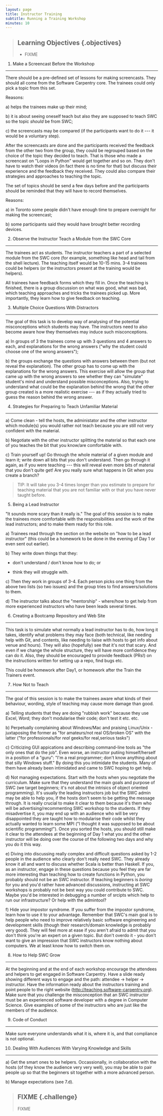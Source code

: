 ```yaml
---
layout: page
title: Instructor Training
subtitle: Running a Training Workshop
minutes: 10
---
```

> ## Learning Objectives {.objectives}
>
> * FIXME

1. Make a Screencast Before the Workshop
----------------------------------------

There should be a pre-defined set of lessons for making
screencasts. They should all come from the Software Carpentry
core. The trainees could only pick a topic from this set.

Reasons:

a) helps the trainees make up their mind;

b) it is about seeing oneself teach but also they are supposed to
   teach SWC so the topic *should* be from SWC;

c) the screencasts may be compared (if the participants want to do it
   --- it would be a voluntary step).

After the screencasts are done and the participants received the
feedback from the other two from the group, they could be regrouped
based on the choice of the topic they decided to teach. That is those
who made a screencast on "Loops in Python" would get together and so
on. They don't have to watch their videos (in fact there is no time
for that) but discuss their experience and the feedback they
received. They could also compare their strategies and approaches to
teaching the topic.

The set of topics should be send a few days before and the
participants should be reminded that they will have to record
themselves.

Reasons:

a) in Toronto some people didn't have enough time to prepare overnight
   for making the screencast;

b) some participants said they would have brought better recording
   devices.

2. Observe the Instructor Teach a Module from the SWC Core
----------------------------------------------------------

The trainees act as students.  The instructor teachers a part of a
selected module from the SWC core (for example, something like head
and tail from the shell lecture). The teaching itself would be 10-15
mins. 3-4 trainees could be helpers (or the instructors present at the
training would be helpers).

All trainees have feedback forms which they fill in.  Once the
teaching is finished, there is a group discussion on what was good,
what was bad, which teaching approaches and tricks the trainees picked
up.  More importantly, they learn how to give feedback on teaching.

3. Multiple Choice Questions With Distractors
---------------------------------------------

The goal of this task is to develop way of analysing of the potential
misconceptions which students may have. The instructors need to also
become aware how they themselves may induce such misconceptions.

a) In groups of 3 the trainees come up with 3 questions and 4 answers
   to each, and explanations for the wrong answers ("why the student
   could choose one of the wrong answers");

b) the groups exchange the questions with answers between them (but
   not reveal the explanation). The other group has to come up with
   the explanations for the wrong answers. This exercise will allow
   the group that came up with the wrong answers to see whether they
   can "simulate" student's mind and understand possible
   misconceptions. Also, trying to understand what could be the
   explanation behind the wrong that the other group created is a more
   realistic exercise --- as if they actually tried to guess the
   reason behind the wrong answer.

4. Strategies for Preparing to Teach Unfamiliar Material
--------------------------------------------------------

a) Come clean - tell the hosts, the administator and the other
   instructor which module(s) you would rather not teach because you
   are still not very confident with the material.

b) Negotiate with the other instructor splitting the material so that
   each one of you teaches the bit that you know/are comfortable with.

c) Train yourself up! Go through the whole material of a given module
   and learn it; write down all bits that you don't understand. Then
   go through it again, as if you were teaching --- this will reveal
   even more bits of material that you don't quite get! Are you really
   sure what happens in Git when you create a branch?


> TIP: It will take you 3-4 times longer than you estimate to prepare
> for teaching material that you are not familiar with or that you
> have never taught before.

5. Being a Lead Instructor

"It sounds more scary than it really is." The goal of this session is
to make the trainees more comfortable with the responsibilities and
the work of the lead instructors; and to make them ready for this
role.

a) Trainees read through the section on the website on "how to be a
   lead instructor" (this could be a homework to be done in the
   evening of Day 1 or even sent out earlier).

b) They write down things that they:

   * don't understand / don't know how to do; or

   * think they will struggle with.

c) Then they work in groups of 3-4. Each person picks one thing from
   the above two lists (so two issues) and the group tries to find
   answers/solutions to them.

d) The instructor talks about the "mentorship" - where/how to get help
   from more experienced instructors who have been leads several
   times.

6. Creating a Bootcamp Repository and Web Site
----------------------------------------------

This task is to simulate what normally a lead instructor has to do,
how long it takes, identify what problems they may face (both
technical, like needing help with Git, and contents, like needing to
liaise with hosts to get info about venue and hours). They will also
(hopefully) see that it's not that scary. And even if we change the
whole structure, they will have more confidence they can do it. Also,
they should be encouraged to provide feedback (PRs!) on the
instructions written for setting up a repo, find bugs etc.

This could be homework after Day1, or homework after the Train the
Trainers event.

7. How Not to Teach
-------------------

The goal of this session is to make the trainees aware what kinds of
their behaviour, wording, style of teaching may cause more damage than
good.

a) Telling students that they are doing "rubbish work" because they
   use Excel, Word; they don't modularise their code; don't test it
   etc. etc.

b) Perpetually complaining about Windows/Mac and praising Linux/Unix -
   juxtaposing the former as "for amateurs/not real OS/broken OS" with
   the latter ("for professionals/for *real* geeks/for real,serious
   tasks")

c) Criticizing GUI appications and describing command-line tools as
   "the only ones that do the job". Even worse, an instructor putiing
   himself/herself in a position of a "guru": "I'm a real programmer;
   don't know anything about that silly Windows stuff." By doing this
   you intimidate the students. Many of them have already been
   intimidated and came to SWC hoping to get help.

d) Not managing expectations. Start with the hosts when you negotiate
   the curriculum. Make sure that they understand the main goals and
   purpose of SWC (we target beginners; it's not about the intrisics
   of object oriented programming). It's usually the leading
   instructors job but the SWC admin may be able to help you, if the
   hosts don't seem to be getting the message through. It is really
   crucial to make it clear to them because it's them who will be
   advertising/recommenting SWC workshop to the students. If they
   misadvertise it, you may end up with an audience who will be very
   disappointed they are taught how to modularise their code whilst
   they actually wanted to learn some MPI ("I thought it was supposed
   to be about scientific programming!"). Once you sorted the hosts,
   you should still make it clear to the attendees at the beginning of
   Day 1 what you and the other instructor will be doing over the
   course of the following two days and why you do it this way.

e) Diving into discussing really complex and difficult questions asked
   by 1-2 people in the audience who clearly don't really need
   SWC. They already know it all and want to discuss whether Scala is
   better than Haskell. If you, as an instructor, engage in these
   questions because you feel they are far more interesting than
   teaching how to create functions in Python, you probably should not
   be an SWC instructor. If teaching beginners is *boring* for you and
   you'd rather have advanced discussions, instructing at SWC
   workshops is probably not be best way you could contribute to
   SWC. Maybe you'd be interested in debugging a number of srcipts
   which help to run our infrastructure? Or help with the admintool?

f) Hide your impostor syndrome. If you suffer from the impostor
   syndrome, learn how to use it to your advantage. Remember that
   SWC's main goal is to help people who need to improve relatively
   basic software engineering and development skills (though their
   research/domain knowledge is probably very good). They will feel
   more at ease if you aren't afraid to admit that you don't think
   you're an expert on a given topic. But don't overdo it - you don't
   want to give an impression that SWC instructors know nothing about
   computers. We at least know how to switch them on.

8. How to Help SWC Grow
-----------------------

At the beginning and at the end of each workshop encourage the
attendees and helpers to get engaged in Software Carpentry. Have a
slide ready showing different ways to engage and the path: attendee ->
helper -> instructor. Have the information ready about the instructors
training and point people to the right website
(http://teaching.software-carpentry.org). Make sure that you challenge
the misconception that an SWC instructor must be an experienced
software developer with a degree in Computer Science. Give examples of
some of the instructors who are just like the members of the
audience.

9. Code of Conduct
------------------

Make sure everyone understands what it is, where it is, and that
compliance is not optional.

10. Dealing With Audiences With Varying Knowledge and Skills
------------------------------------------------------------

a) Get the smart ones to be helpers. Occassionally, in collaboration
   with the hosts (of they know the audience very very well), you may
   be able to pair people up so that the beginners sit together with a
   more advanced person.

b) Manage expectations (see 7.d).

> ## FIXME {.challenge}
>
> FIXME
